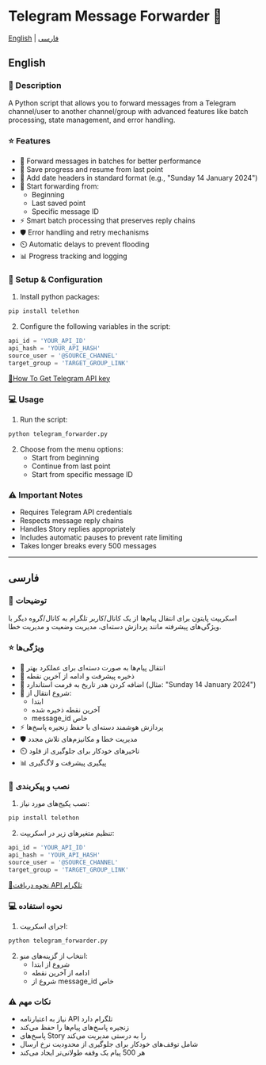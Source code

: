 # Telegram Message Forwarder 📱

[English](#english) | [فارسی](#فارسی)

## English

### 📝 Description
A Python script that allows you to forward messages from a Telegram channel/user to another channel/group with advanced features like batch processing, state management, and error handling.

### ⭐ Features
- 🔄 Forward messages in batches for better performance
- 💾 Save progress and resume from last point
- 📅 Add date headers in standard format (e.g., "Sunday 14 January 2024")
- 🎯 Start forwarding from:
  - Beginning
  - Last saved point
  - Specific message ID
- ⚡ Smart batch processing that preserves reply chains
- 🛡️ Error handling and retry mechanisms
- ⏲️ Automatic delays to prevent flooding
- 📊 Progress tracking and logging

### 🚀 Setup & Configuration
1. Install python packages:
```bash
pip install telethon
```

2. Configure the following variables in the script:
```python
api_id = 'YOUR_API_ID'
api_hash = 'YOUR_API_HASH'
source_user = '@SOURCE_CHANNEL'
target_group = 'TARGET_GROUP_LINK'
```
[🔑How To Get Telegram API key](https://github.com/TheMarwin/Telegram-Message-Forwarder/blob/main/Telegram_API_guide_en.md)


### 💻 Usage
1. Run the script:
```bash
python telegram_forwarder.py
```

2. Choose from the menu options:
   - Start from beginning
   - Continue from last point
   - Start from specific message ID

### ⚠️ Important Notes
- Requires Telegram API credentials
- Respects message reply chains
- Handles Story replies appropriately
- Includes automatic pauses to prevent rate limiting
- Takes longer breaks every 500 messages

---

## فارسی

### 📝 توضیحات
اسکریپت پایتون برای انتقال پیام‌ها از یک کانال/کاربر تلگرام به کانال/گروه دیگر با ویژگی‌های پیشرفته مانند پردازش دسته‌ای، مدیریت وضعیت و مدیریت خطا.

### ⭐ ویژگی‌ها
- 🔄 انتقال پیام‌ها به صورت دسته‌ای برای عملکرد بهتر
- 💾 ذخیره پیشرفت و ادامه از آخرین نقطه
- 📅 اضافه کردن هدر تاریخ به فرمت استاندارد (مثال: "Sunday 14 January 2024")
- 🎯 شروع انتقال از:
  - ابتدا
  - آخرین نقطه ذخیره شده
  - message_id خاص
- ⚡ پردازش هوشمند دسته‌ای با حفظ زنجیره پاسخ‌ها
- 🛡️ مدیریت خطا و مکانیزم‌های تلاش مجدد
- ⏲️ تاخیرهای خودکار برای جلوگیری از فلود
- 📊 پیگیری پیشرفت و لاگ‌گیری

### 🚀 نصب و پیکربندی
1. نصب پکیج‌های مورد نیاز:
```bash
pip install telethon
```

2. تنظیم متغیرهای زیر در اسکریپت:
```python
api_id = 'YOUR_API_ID'
api_hash = 'YOUR_API_HASH'
source_user = '@SOURCE_CHANNEL'
target_group = 'TARGET_GROUP_LINK'
```
[🔑نحوه دریافت API تلگرام](https://github.com/TheMarwin/Telegram-Message-Forwarder/blob/main/Telegram_API_guide_fa.md)

### 💻 نحوه استفاده
1. اجرای اسکریپت:
```bash
python telegram_forwarder.py
```

2. انتخاب از گزینه‌های منو:
   - شروع از ابتدا
   - ادامه از آخرین نقطه
   - شروع از message_id خاص

### ⚠️ نکات مهم
- نیاز به اعتبارنامه API تلگرام دارد
- زنجیره پاسخ‌های پیام‌ها را حفظ می‌کند
- پاسخ‌های Story را به درستی مدیریت می‌کند
- شامل توقف‌های خودکار برای جلوگیری از محدودیت نرخ ارسال
- هر 500 پیام یک وقفه طولانی‌تر ایجاد می‌کند
